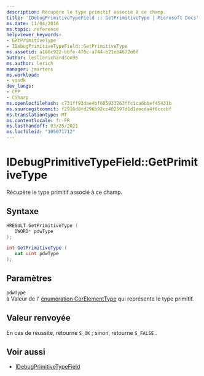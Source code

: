 ```yaml
---
description: Récupère le type primitif associé à ce champ.
title: 'IDebugPrimitiveTypeField :: GetPrimitiveType | Microsoft Docs'
ms.date: 11/04/2016
ms.topic: reference
helpviewer_keywords:
- GetPrimitiveType
- IDebugPrimitiveTypeField::GetPrimitiveType
ms.assetid: a186c922-bbfe-478c-a744-b21eb4672d8f
author: leslierichardson95
ms.author: lerich
manager: jmartens
ms.workload:
- vssdk
dev_langs:
- CPP
- CSharp
ms.openlocfilehash: c731ff93dae4bf605933263ffc1ca6bbef45431b
ms.sourcegitcommit: f2916d8fd296b92cc402597d1d1eecda4f6cccbf
ms.translationtype: MT
ms.contentlocale: fr-FR
ms.lasthandoff: 03/25/2021
ms.locfileid: "105071712"
---
```

# <a name="idebugprimitivetypefieldgetprimitivetype"></a>IDebugPrimitiveTypeField::GetPrimitiveType
Récupère le type primitif associé à ce champ.

## <a name="syntax"></a>Syntaxe

```cpp
HRESULT GetPrimitiveType (
   DWORD* pdwType
);
```

```csharp
int GetPrimitiveType (
   out uint pdwType
);
```

## <a name="parameters"></a>Paramètres
`pdwType`\
à Valeur de l' [énumération CorElementType](/dotnet/framework/unmanaged-api/metadata/corelementtype-enumeration) qui représente le type primitif.

## <a name="return-value"></a>Valeur renvoyée
 En cas de réussite, retourne `S_OK` ; sinon, retourne `S_FALSE` .

## <a name="see-also"></a>Voir aussi
- [IDebugPrimitiveTypeField](../../../extensibility/debugger/reference/idebugprimitivetypefield.md)
